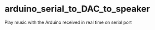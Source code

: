 # arduino_serial_to_DAC_to_speaker
Play music with the Arduino received in real time on serial port
